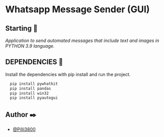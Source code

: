 # Whatsapp Message Sender (GUI)

## Starting 🚀
_Application to send automated messages that include text and images in PYTHON 3.9 language._

## DEPENDENCIES 🔧

Install the dependencies with pip install and run the project.

```bash
  pip install pywhatkit
  pip install pandas
  pip install win32
  pip install pyautogui
```

## Author ✒️
- [@Pilli3800](https://www.github.com/Pilli3800)
